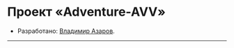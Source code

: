 # Проект «Adventure-AVV»

* Разработано: [Владимир Азаров](https://htmlacademy.ru/profile/avv_spirit).

---
